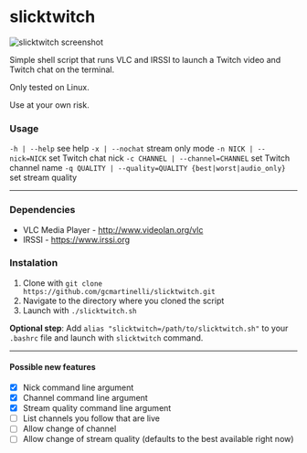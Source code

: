 # slicktwitch

![slicktwitch screenshot](https://i.imgur.com/YoUyZml.png)

Simple shell script that runs VLC and IRSSI to launch a Twitch video and Twitch chat on the terminal.

Only tested on Linux.

Use at your own risk.

### Usage
`-h | --help`												see help
`-x | --nochat`												stream only mode
`-n NICK | --nick=NICK`										set Twitch chat nick
`-c CHANNEL | --channel=CHANNEL`							set Twitch channel name
`-q QUALITY | --quality=QUALITY {best|worst|audio_only}`	set stream quality

---

### Dependencies
* VLC Media Player - http://www.videolan.org/vlc
* IRSSI - https://www.irssi.org

### Instalation
1. Clone with `git clone https://github.com/gcmartinelli/slicktwitch.git`
2. Navigate to the directory where you cloned the script
3. Launch with `./slicktwitch.sh`

**Optional step**: Add `alias "slicktwitch=/path/to/slicktwitch.sh"` to your `.bashrc` file and launch with `slicktwitch` command.

---

#### Possible new features
- [x] Nick command line argument
- [x] Channel command line argument
- [x] Stream quality command line argument
- [ ] List channels you follow that are live
- [ ] Allow change of channel
- [ ] Allow change of stream quality (defaults to the best available right now)
